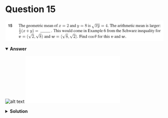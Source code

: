 # Question 15
![alt text](q15.png)

<details open>
<summary><b>Answer</b></summary>

![alt text](a15.svg)
![alt text](a15.py)
</details>

<details>
<summary><b>Solution</b></summary>

![alt text](s15.png)

    </details>